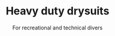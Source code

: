 ---
layout: home
lang: en

title: Heavy duty drysuits
subtitle: For recreational and technical divers

hero-image: assets/img/jpg/1920/cecile-surface-1920.jpg
hero-overlay: false

cards:
  - type: sweater
  - type: tnt
    style: grid-col2
  - type: classic
    style: grid-col2
  - type: valve
    style: grid-row2
  - type: commando
---